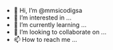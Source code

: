 - 👋 Hi, I’m @mmsicodigsa
- 👀 I’m interested in ...
- 🌱 I’m currently learning ...
- 💞️ I’m looking to collaborate on ...
- 📫 How to reach me ...

<!---
mmsicodigsa/mmsicodigsa is a ✨ special ✨ repository because its `README.md` (this file) appears on your GitHub profile.
You can click the Preview link to take a look at your changes.
--->
